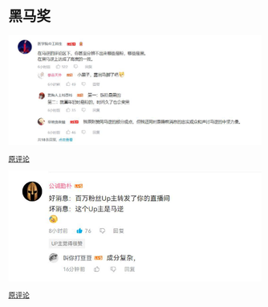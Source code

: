 # 黑马奖

![img_p2_1](/8/img_p2_1.png)

[原评论](https://space.bilibili.com/316568752/dynamic)

![img_p2_1](/8/img_p2_2.png)

[原评论](https://www.bilibili.com/video/BV16e4y1C7xQ)
